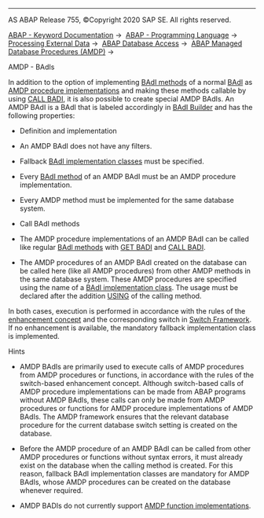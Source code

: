   

* * *

AS ABAP Release 755, ©Copyright 2020 SAP SE. All rights reserved.

[ABAP - Keyword Documentation](javascript:call_link\('abenabap.htm'\)) →  [ABAP - Programming Language](javascript:call_link\('abenabap_reference.htm'\)) →  [Processing External Data](javascript:call_link\('abenabap_language_external_data.htm'\)) →  [ABAP Database Access](javascript:call_link\('abenabap_sql.htm'\)) →  [ABAP Managed Database Procedures (AMDP)](javascript:call_link\('abenamdp.htm'\)) → 

AMDP - BAdIs

In addition to the option of implementing [BAdI methods](javascript:call_link\('abenbadi_method_glosry.htm'\) "Glossary Entry") of a normal [BAdI](javascript:call_link\('abenbadi_glosry.htm'\) "Glossary Entry") as [AMDP procedure implementations](javascript:call_link\('abenamdp_procedure_methods.htm'\)) and making these methods callable by using [CALL BADI](javascript:call_link\('abapcall_badi.htm'\)), it is also possible to create special AMDP BAdIs. An AMDP BAdI is a BAdI that is labeled accordingly in [BAdI Builder](javascript:call_link\('abenbadi_builder_glosry.htm'\) "Glossary Entry") and has the following properties:

-   Definition and implementation

-   An AMDP BAdI does not have any filters.

-   Fallback [BAdI implementation classes](javascript:call_link\('abenbadi_implement_class_glosry.htm'\) "Glossary Entry") must be specified.

-   Every [BAdI method](javascript:call_link\('abenbadi_method_glosry.htm'\) "Glossary Entry") of an AMDP BAdI must be an AMDP procedure implementation.

-   Every AMDP method must be implemented for the same database system.

-   Call BAdI methods

-   The AMDP procedure implementations of an AMDP BAdI can be called like regular [BAdl methods](javascript:call_link\('abenbadi_method_glosry.htm'\) "Glossary Entry") with [GET BADI](javascript:call_link\('abapget_badi.htm'\)) and [CALL BADI](javascript:call_link\('abapcall_badi.htm'\)).

-   The AMDP procedures of an AMDP BAdI created on the database can be called here (like all AMDP procedures) from other AMDP methods in the same database system. These AMDP procedures are specified using the name of a [BAdI implementation class](javascript:call_link\('abenbadi_implement_class_glosry.htm'\) "Glossary Entry"). The usage must be declared after the addition [USING](javascript:call_link\('abapmethod_by_db_proc.htm'\)) of the calling method.

In both cases, execution is performed in accordance with the rules of the [enhancement concept](javascript:call_link\('abenenhancement_concept_glosry.htm'\) "Glossary Entry") and the corresponding switch in [Switch Framework](javascript:call_link\('abenswitch_framework_glosry.htm'\) "Glossary Entry"). If no enhancement is available, the mandatory fallback implementation class is implemented.

Hints

-   AMDP BAdIs are primarily used to execute calls of AMDP procedures from AMDP procedures or functions, in accordance with the rules of the switch-based enhancement concept. Although switch-based calls of AMDP procedure implementations can be made from ABAP programs without AMDP BAdIs, these calls can only be made from AMDP procedures or functions for AMDP procedure implementations of AMDP BAdIs. The AMDP framework ensures that the relevant database procedure for the current database switch setting is created on the database.

-   Before the AMDP procedure of an AMDP BAdI can be called from other AMDP procedures or functions without syntax errors, it must already exist on the database when the calling method is created. For this reason, fallback BAdI implementation classes are mandatory for AMDP BAdIs, whose AMDP procedures can be created on the database whenever required.

-   AMDP BADIs do not currently support [AMDP function implementations](javascript:call_link\('abenamdp_function_methods.htm'\)).